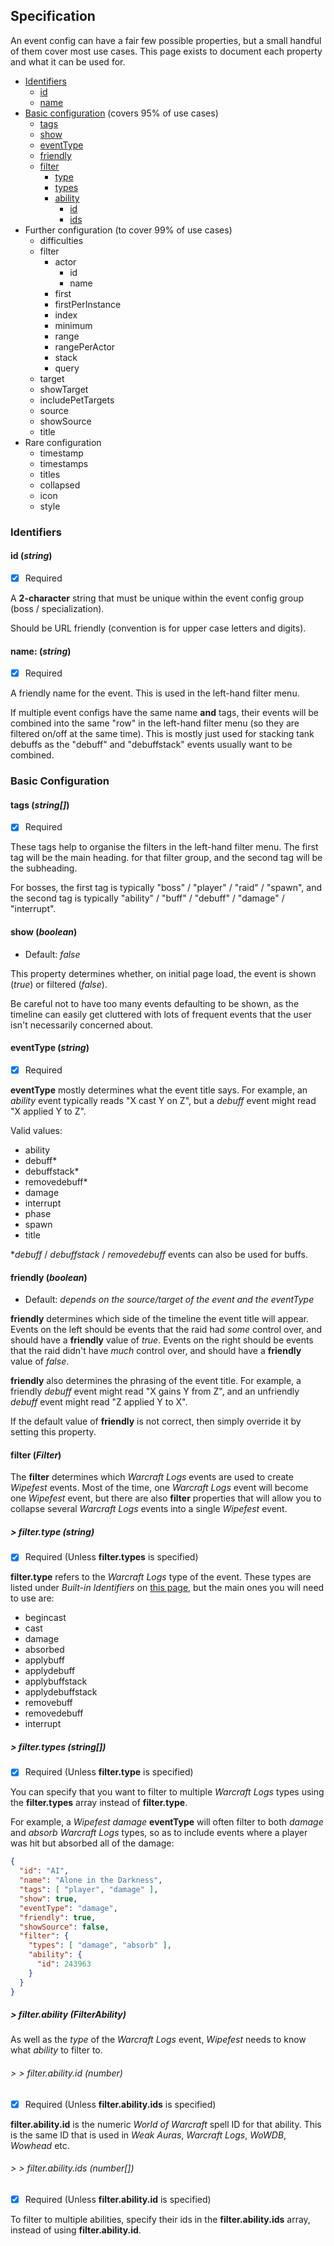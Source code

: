 ## Specification

An event config can have a fair few possible properties, but a small handful of them cover most use cases.
This page exists to document each property and what it can be used for.

* [Identifiers](#Identifiers)
  * [id](#id-string)
  * [name](#name-string)
* [Basic configuration](#Basic-configuration) (covers 95% of use cases)
  * [tags](#tags-string)
  * [show](#show-boolean)
  * [eventType](#eventType-string)
  * [friendly](#friendly-boolean)
  * [filter](#filter-Filter)
    * [type](#filter.type-string)
    * [types](#filter.types-string)
    * [ability](#filter.ability-FilterAbility)
      * [id](#filter.ability.id-number)
      * [ids](#filter.ability.ids-number)
* Further configuration (to cover 99% of use cases)
  * difficulties
  * filter
    * actor
      * id
      * name
    * first
    * firstPerInstance
    * index
    * minimum
    * range
    * rangePerActor
    * stack
    * query
  * target
  * showTarget
  * includePetTargets
  * source
  * showSource
  * title
* Rare configuration
  * timestamp
  * timestamps
  * titles
  * collapsed
  * icon
  * style

### Identifiers

#### id (*string*)

* [x] Required

A **2-character** string that must be unique within the event config group (boss / specialization).

Should be URL friendly (convention is for upper case letters and digits).

#### name: (*string*)

* [x] Required

A friendly name for the event. This is used in the left-hand filter menu.

If multiple event configs have the same name **and** tags,
their events will be combined into the same "row" in the left-hand filter menu
(so they are filtered on/off at the same time).
This is mostly just used for stacking tank debuffs as the "debuff" and "debuffstack" events usually want to be combined.

### Basic Configuration

#### tags (*string[]*)

* [x] Required

These tags help to organise the filters in the left-hand filter menu.
The first tag will be the main heading. for that filter group,
and the second tag will be the subheading.

For bosses, the first tag is typically "boss" / "player" / "raid" / "spawn",
and the second tag is typically "ability" / "buff" / "debuff" / "damage" / "interrupt".

#### show (*boolean*)

* Default: *false*

This property determines whether, on initial page load,
the event is shown (*true*) or filtered (*false*).

Be careful not to have too many events defaulting to be shown,
as the timeline can easily get cluttered with lots of frequent events
that the user isn't necessarily concerned about.

#### eventType (*string*)

* [x] Required

**eventType** mostly determines what the event title says.
For example, an *ability* event typically reads "X cast Y on Z",
but a *debuff* event might read "X applied Y to Z".

Valid values:

* ability
* debuff*
* debuffstack*
* removedebuff*
* damage
* interrupt
* phase
* spawn
* title

**debuff* / *debuffstack* / *removedebuff* events can also be used for buffs.

#### friendly (*boolean*)

* Default: *depends on the source/target of the event and the eventType*

**friendly** determines which side of the timeline the event title will appear.
Events on the left should be events that the raid had *some* control over,
and should have a **friendly** value of *true*.
Events on the right should be events that the raid didn't have *much* control over,
and should have a **friendly** value of *false*.

**friendly** also determines the phrasing of the event title.
For example, a friendly *debuff* event might read "X gains Y from Z",
and an unfriendly *debuff* event might read "Z applied Y to X".

If the default value of **friendly** is not correct, then simply override it by setting this property.

#### filter (*Filter*)

The **filter** determines which *Warcraft Logs* events are used to create *Wipefest* events.
Most of the time, one *Warcraft Logs* event will become one *Wipefest* event,
but there are also **filter** properties that will allow you to collapse several
*Warcraft Logs* events into a single *Wipefest* event.

##### > filter.type (*string*)

* [x] Required (Unless **filter.types** is specified)

**filter.type** refers to the *Warcraft Logs* type of the event.
These types are listed under *Built-in Identifiers* on [this page](https://www.warcraftlogs.com/help/pins),
but the main ones you will need to use are:

* begincast
* cast
* damage
* absorbed
* applybuff
* applydebuff
* applybuffstack
* applydebuffstack
* removebuff
* removedebuff
* interrupt

##### > filter.types (*string[]*)

* [x] Required (Unless **filter.type** is specified)

You can specify that you want to filter to multiple *Warcraft Logs* types
using the **filter.types** array instead of **filter.type**.

For example, a *Wipefest* *damage* **eventType** will often filter to both
*damage* and *absorb* *Warcraft Logs* types,
so as to include events where a player was hit but absorbed all of the damage:

```json
{
  "id": "AI",
  "name": "Alone in the Darkness",
  "tags": [ "player", "damage" ],
  "show": true,
  "eventType": "damage",
  "friendly": true,
  "showSource": false,
  "filter": {
    "types": [ "damage", "absorb" ],
    "ability": {
      "id": 243963
    }
  }
}
```

##### > filter.ability (*FilterAbility*)

As well as the *type* of the *Warcraft Logs* event,
*Wipefest* needs to know what *ability* to filter to.

###### > > filter.ability.id (*number*)

* [x] Required (Unless **filter.ability.ids** is specified)

**filter.ability.id** is the numeric *World of Warcraft* spell ID for that ability.
This is the same ID that is used in *Weak Auras*, *Warcraft Logs*, *WoWDB*, *Wowhead* etc.

###### > > filter.ability.ids (*number[]*)

* [x] Required (Unless **filter.ability.id** is specified)

To filter to multiple abilities, specify their ids in the **filter.ability.ids** array,
instead of using **filter.ability.id**.